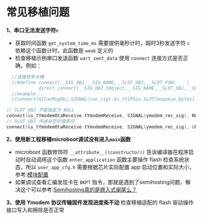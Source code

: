 # 常见移植问题
**1、串口无法发送字符`c`**
- 获取时间函数 `get_system_time_ms` 需要提供毫秒计时，超时3秒发送字符 `c` 依赖这个函数计时，此函数是 `weak` 定义的
- 检查移植示例串口发送函数 `uart_sent_data` 使用 `connect` 连接方式是否正确，例如：
```c
  //连接信号与槽
  //#define connect(__SIG_OBJ,__SIG_NAME,__SLOT_OBJ,__SLOT_FUN)    \
            direct_connect(__SIG_OBJ.tObject,__SIG_NAME,__SLOT_OBJ,__SLOT_FUN)
  //example：
  //connect(&tCanMsgObj,SIGNAL(can_sig),&s_tFIFOin,SLOT(enqueue_bytes));

// SLOT_OBJ 不能指定为 NULL
connect(&s_tYmodemOtaReceive.tYmodemReceive, SIGNAL(ymodem_rec_sig), NULL, SLOT(uart_sent_data));
// SLOT_OBJ 传递非空的值即可
connect(&s_tYmodemOtaReceive.tYmodemReceive, SIGNAL(ymodem_rec_sig), &huart6, SLOT(uart_sent_data));

```

**2、使用新工程移植microboot调试没有进入`main`函数**
- microboot 函数修饰符 `__attribute__((constructor))` 告诉编译器在程序启动时自动调用这个函数 `enter_application` 函数主要操作 flash 检查系统状态，所以 `user_app_cfg.h` 需要根据芯片实际配置 app 启动位置和实际大小，参考:[模块配置](./quick-start/cmsis-pack.md#3.添加MicroBoot到工程)
- 如果调试查看汇编发现卡在 `BKPT` 指令，那就是遇到了semihosting问题，解决这个可以参考:[Semihosting真的是嵌入式阑尾么？](https://mp.weixin.qq.com/s/lIdCRfp04I0kf0L7bHRoFQ?poc_token=HAa_w2ejsxpCqNmcvgwFyBTvDqDa6cLBjrXhu787)

**3、使用 Ymodem 协议传输固件发现进度条不动**
检查移植适配的 flash 驱动操作接口写入和擦除是否正常
